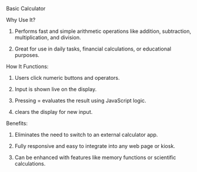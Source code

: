 Basic Calculator


Why Use It?

1. Performs fast and simple arithmetic operations like addition, subtraction, multiplication, and division.

2. Great for use in daily tasks, financial calculations, or educational purposes.

How It Functions:

1. Users click numeric buttons and operators.

2. Input is shown live on the display.

3. Pressing = evaluates the result using JavaScript logic.

4. clears the display for new input.

Benefits:

1. Eliminates the need to switch to an external calculator app.

2. Fully responsive and easy to integrate into any web page or kiosk.

3. Can be enhanced with features like memory functions or scientific calculations.

